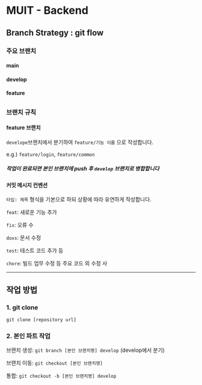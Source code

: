 # MUIT - Backend

## Branch Strategy : git flow
### 주요 브랜치
#### main
#### develop
#### feature
## 
### 브랜치 규칙
#### feature 브랜치
`develope`브랜치에서 분기하여 `feature/기능 이름` 으로 작성합니다.

e.g.) `feature/login`, `feature/common`

##### 작업이 완료되면 본인 브랜치에 push 후 `develop` 브랜치로 병합합니다
#### 커밋 메시지 컨벤션
`타입: 제목` 형식을 기본으로 하되 상황에 따라 유연하게 작성합니다.

`feat`: 새로운 기능 추가

`fix`: 오류 수

`doxs`: 문서 수정

`test`: 테스트 코드 추가 등

`chore`: 빌드 업무 수정 등 주요 코드 외 수정 사

----
## 작업 방법
### 1. git clone
`git clone [repository url]`
### 2. 본인 파트 작업
브랜치 생성: `git branch [본인 브랜치명] develop` (develop에서 분기)

브랜치 이동: `git checkout [본인 브랜치명]`

통합: `git checkout -b [본인 브랜치명] develop`

